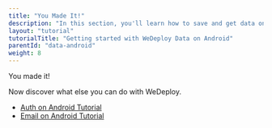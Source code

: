 ```yaml
---
title: "You Made It!"
description: "In this section, you'll learn how to save and get data on Android using the WeDeploy API Client."
layout: "tutorial"
tutorialTitle: "Getting started with WeDeploy Data on Android"
parentId: "data-android"
weight: 8
---
```


<div class="notfound">
  <div class="notfound-icon">
    <span class="icon-16-thumb-up"></span>
  </div>
  <p class="notfound-text">You made it!</p>
  <p>Now discover what else you can do with WeDeploy.</p>
  <ul class="checklist">
    <li><a href="/tutorials/auth-android/get-started/">Auth on Android Tutorial</a></li>
    <li><a href="/tutorials/email-android/get-started/">Email on Android Tutorial</a></li>
  </ul>
</div>
